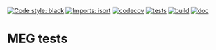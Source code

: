 [![Code style: black](https://img.shields.io/badge/code%20style-black-000000.svg)](https://github.com/psf/black)
[![Imports: isort](https://img.shields.io/badge/%20imports-isort-%231674b1?style=flat&labelColor=ef8336)](https://pycqa.github.io/isort/)
[![codecov](https://codecov.io/gh/mscheltienne/meg_tests/branch/main/graph/badge.svg?token=KRYRRUXDYY)](https://codecov.io/gh/mscheltienne/meg_tests)
[![tests](https://github.com/mscheltienne/meg_tests/actions/workflows/pytest.yml/badge.svg?branch=main)](https://github.com/mscheltienne/meg_tests/actions/workflows/pytest.yml)
[![build](https://github.com/mscheltienne/meg_tests/actions/workflows/build.yml/badge.svg?branch=main)](https://github.com/mscheltienne/meg_tests/actions/workflows/build.yml)
[![doc](https://github.com/mscheltienne/meg_tests/actions/workflows/doc.yml/badge.svg?branch=main)](https://github.com/mscheltienne/meg_tests/actions/workflows/doc.yml)

# MEG tests
